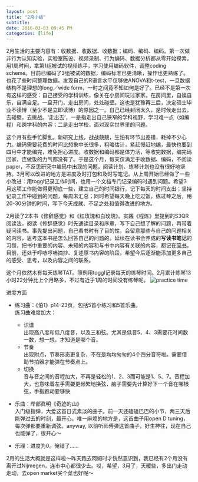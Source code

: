 ```yaml
---
layout: post
title: "2月小结"
subtitle:
date: 2016-03-03 09:45 PM
categories: [life]
---
```

2月生活的主要内容有：收数据、收数据、收数据；编码、编码、编码。第一次做非行为认知实验，实验室陈设、视频录制、行为编码、数据分析都从零开始摸索。用1周时间，拿第1组被试的视频练手，学习使用编码软件，调整coding scheme。目前已编码了3组被试的数据，编码标准已更清晰，操作也更熟练了。也花了些时间整理数据。发现自己的R语言水平仅够做ANOVA和t-test，一旦数据结构不是理想的long／wide form，一时之间竟不知如何是好了。已经不是第一次有这样的感受：自己接受的学科训练，像关在小房间玩过家家。在房间里，自娱自乐，自满自足。一旦开门，走出房间，处处碰壁。这也是犹豫再三后，决定硕士毕业不读博（至少不是立即读博）的原因之一。自己已经封闭太久，是时候走出去，去碰壁，去挑战。‘走出去’，一是指走出自己狭窄的学科视野，学习难一点（如编程）和跨学科的内容；二是走出学校，面对现实世界里的问题。   

这个月有些手忙脚乱。新研究上线，战战兢兢，生怕有环节出差错，耗掉不少心力。编码需要花费的时间比想象中长很多，粗略估计，紧赶慢赶地编，最快也要到四月中才能编完，难免担心进度。收数据和编码都是体力活，等收完数据，编完码回家，连做饭的力气都没有了。于是这个月，每天仅满足于收数据、编码，不阅读paper，不反思研究中编码中出现的问题，阅读计划、练琴计划也没有很好地坚持。3月可以改进的地方是进度及时打包和及时写笔记。从上周开始已经做了一些小改进：用toggl记录工作时间，也用一个文档专门记录编码时遇到问题。希望3月这项工作能做得更彻底一些，建立自己的时间银行，记下每天的时间支出；坚持记录工作中碰到的问题，每周末汇总；同时希望每天晚上吃过饭，练过琴之后，用20-30分钟的时间，写下今天成就、不足之处和值得改进的地方。  

2月读了2本书《修辞感觉》和《红玫瑰和白玫瑰》。实践《程炼》里提到的S3QR阅读法，阅读《修辞感觉》时先通读目录和序章，写下自己想了解的问题，再带着疑问读书。事先提出问题，自己看书时有了目的性，会留意那些与自己的问题相关的内容，思考这本书是怎么回答自己的问题的。延续在读书会养成的**写读书笔记**的习惯，把书中重要的内容、未知的内容和与书中内容有关联的内容，都记在[简书](http://www.jianshu.com/users/52af8e77a1c8/latest_articles)。目前，还处于哼哧哼哧摘抄、复述原书内容的阶段，希望今后逐渐能添加更多自己的感受、思考，以及内容之间的联系。  

这个月依然木有每天练琴TAT。照例用toggl记录每天的练琴时间。2月累计练琴13小时22分钟比上个月略多，不过有近乎1周的时间没有练琴呢。
![practice time](https://cloud.githubusercontent.com/assets/7939847/13510553/53f12392-e191-11e5-9952-eef80d7f3253.png)
  
进度方面     



- 练习曲：《伯1》p14-23页，包括5首小练习和5首乐曲。    
练习曲难度加大：  
  - 识谱  
  出现高八度和低八度音，以及三和弦。尤其是低音5、4、3需要花时间数一数，想一想，才知道是哪个音。  
  - 节奏  
  出现附点，节奏形态更复杂，不在是均均匀匀的4个四分音符啦。需要借助节拍器才能弹在节奏点上。  
  - 切换  
  音与音之间的音程加大，不再是轻松的1、2、3而可能是1、5、7。音程加大，也意味着左手需要更频繁地换弦，脑子需要先计算好下一个音在哪根弦，手指跑动要够快  
  
  
  
- 乐曲：岸部眞明《奇迹的山》  
入门级指弹，大爱这首日式素淡的曲子。前一天还磕磕巴巴的小节，两三天后能弹过去的时刻，最开心。唯一麻烦的地方是，这首曲子用open D tuning，每次弹都要重新调弦。anyway, 以前听师傅弹这首曲子，好生神往，现在自己也能弹了，很开心～   
  
 
 
- 乐理：进度为0。俺错了……  

2月的生活大概就是这样啦～昨天跑去阿姆时才恍然意识到，我已经有2个月没有离开过Nijmegen，连市中心都很少去。哎，希望，3月了，天暖些，多出门走动走动，去open market买个菜也好呢～




  





  

   







  

